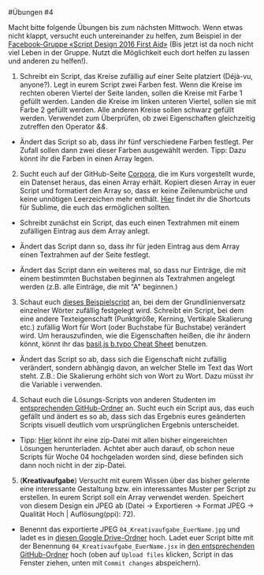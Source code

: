 #Übungen #4

Macht bitte folgende Übungen bis zum nächsten Mittwoch. Wenn etwas nicht klappt, versucht euch untereinander zu helfen, zum Beispiel in der [Facebook-Gruppe «Script Design 2016 First Aid»](https://www.facebook.com/groups/1760227230910812/) (Bis jetzt ist da noch nicht viel Leben in der Gruppe. Nutzt die Möglichkeit euch dort helfen zu lassen und anderen zu helfen!).

1. Schreibt ein Script, das Kreise zufällig auf einer Seite platziert (Déjà-vu, anyone?). Legt in eurem Script zwei Farben fest. Wenn die Kreise im rechten oberen Viertel der Seite landen, sollen die Kreise mit Farbe 1 gefüllt werden. Landen die Kreise im linken unteren Viertel, sollen sie mit Farbe 2 gefüllt werden. Alle anderen Kreise sollen schwarz gefüllt werden. Verwendet zum Überprüfen, ob zwei Eigenschaften gleichzeitig zutreffen den Operator *&&*.

  * Ändert das Script so ab, dass ihr fünf verschiedene Farben festlegt. Per Zufall sollen dann zwei dieser Farben ausgewählt werden. Tipp: Dazu könnt ihr die Farben in einen Array legen.

2. Sucht euch auf der GitHub-Seite [Corpora](https://github.com/dariusk/corpora), die im Kurs vorgestellt wurde, ein Datenset heraus, das einen Array erhält. Kopiert diesen Array in euer Script und formatiert den Array so, dass er keine Zeilenumbrüche und keine unnötigen Leerzeichen mehr enthält. [Hier](https://github.com/typografie-haw-hamburg/Typografie-programmieren/wiki/Sublime) findet ihr die Shortcuts für Sublime, die euch das ermöglichen sollten.

  * Schreibt zunächst ein Script, das euch einen Textrahmen mit einem zufälligen Eintrag aus dem Array anlegt.

  * Ändert das Script dann so, dass ihr für jeden Eintrag aus dem Array einen Textrahmen auf der Seite festlegt.

  * Ändert das Script dann ein weiteres mal, so dass nur Einträge, die mit einem bestimmten Buchstaben beginnen als Textrahmen angelegt werden (z.B. alle Einträge, die mit "A" beginnen.)

3. Schaut euch [dieses Beispielscript](https://github.com/typografie-haw-hamburg/Typografie-programmieren/blob/master/scripts/04_words.jsx) an, bei dem der Grundlinienversatz einzelner Wörter zufällig festgelegt wird. Schreibt ein Script, bei dem eine andere Texteigenschaft (Punktgröße, Kerning, Vertikale Skalierung etc.) zufällig Wort für Wort (oder Buchstabe für Buchstabe) verändert wird. Um herauszufinden, wie die Eigenschaften heißen, die ihr ändern könnt, könnt ihr das [basil.js b.typo Cheat Sheet](http://basiljs.ch/wp-content/uploads/2013/03/basiljs_b_typo_cheatsheet_v0_2.pdf) benutzen.

  * Ändert das Script so ab, dass sich die Eigenschaft nicht zufällig verändert, sondern abhängig davon, an welcher Stelle im Text das Wort steht. Z.B.: Die Skalierung erhöht sich von Wort zu Wort. Dazu müsst ihr die Variable i verwenden.

4. Schaut euch die Lösungs-Scripts von anderen Studenten im [entsprechenden GitHub-Ordner](https://github.com/typografie-haw-hamburg/Typografie-programmieren/tree/master/Uebungen/Loesungen) an. Sucht euch ein Script aus, das euch gefällt und ändert es so ab, dass sich das Ergebnis eures geänderten Scripts visuell deutlich vom ursprünglichen Ergebnis unterscheidet.
  * Tipp: [Hier](https://github.com/typografie-haw-hamburg/Typografie-programmieren/blob/master/Uebungen/Loesungen/Loesungen_01-03.zip) könnt ihr eine zip-Datei mit allen bisher eingereichten Lösungen herunterladen. Achtet aber auch darauf, ob schon neue Scripts für Woche 04 hochgeladen worden sind, diese befinden sich dann noch nicht in der zip-Datei.

5. (**Kreativaufgabe**) Versucht mit eurem Wissen über das bisher gelernte eine interessante Gestaltung bzw. ein interessantes Muster per Script zu erstellen. In eurem Script soll ein Array verwendet werden. Speichert von diesem Design ein JPEG ab (Datei -> Exportieren -> Format JPEG -> Qualität Hoch | Auflösung(ppi): 72).

  * Benennt das exportierte JPEG `04_Kreativaufgabe_EuerName.jpg` und ladet es in [diesen Google Drive-Ordner](https://drive.google.com/open?id=0B6USBbEchpCkNGg3S1pyN0phLVE) hoch. Ladet euer Script bitte mit der Benennung `04_Kreativaufgabe_EuerName.jsx` in [den entsprechenden GitHub-Ordner](https://github.com/typografie-haw-hamburg/Typografie-programmieren/tree/master/Uebungen/Loesungen) hoch (oben auf `Upload files` klicken, Script in das Fenster ziehen, unten mit `Commit changes` abspeichern).